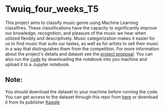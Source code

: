 # Twuiq_four_weeks_T5
This project aims to classify music genre using Machine Learning classifires. These classifications have the capacity to significantly improve our knowledge, recognition, and pleasure of the music we hear when utilized flexibly and descriptively. Music categorization makes it easier for us to find music that suits our tastes, as well as for artists to sell their music in a way that distinguishes them from the competition. For more information about the project's details and dataset see the [project proposal](https://github.com/nora-s-m-kh/Twuiq_four_weeks_T5/blob/main/Music%20genre%20classification%20proposal.pdf).
You can also run the [code]() by downloading the notebook into you machine and upload it to a Jupyter notebook. 


## **Note:**
You should download the dataset to your machine before running the code. You can get access to the dataset through this repo from [here](https://github.com/nora-s-m-kh/Twuiq_four_weeks_T5/blob/main/train.csv) or download it from its publisher [Kaggle](https://www.kaggle.com/purumalgi/music-genre-classification?select=submission.csv)  
